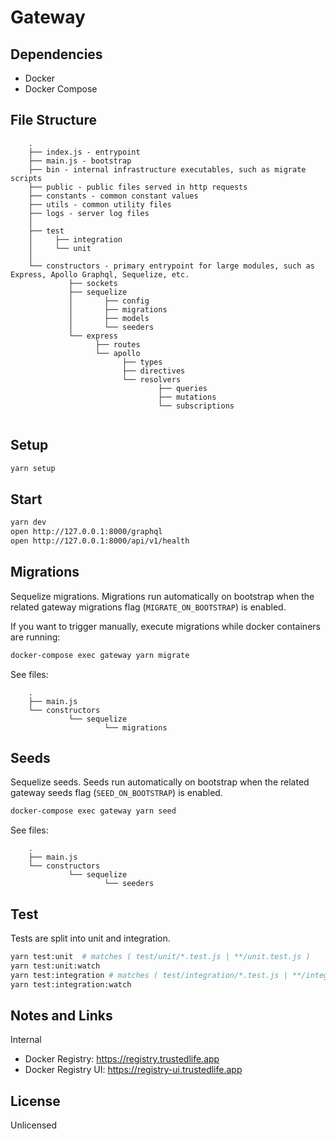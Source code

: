 # Gateway

## Dependencies
- Docker
- Docker Compose


## File Structure

```
    .
    ├── index.js - entrypoint
    ├── main.js - bootstrap
    ├── bin - internal infrastructure executables, such as migrate scripts
    ├── public - public files served in http requests
    ├── constants - common constant values
    ├── utils - common utility files
    ├── logs - server log files
    │
    ├── test
    │     ├── integration
    │     └── unit
    │
    └── constructors - primary entrypoint for large modules, such as Express, Apollo Graphql, Sequelize, etc.
             ├── sockets
             ├── sequelize
             │       ├── config
             │       ├── migrations
             │       ├── models
             │       └── seeders
             └── express
                   ├── routes
                   └── apollo
                         ├── types
                         ├── directives
                         └── resolvers
                                 ├── queries
                                 ├── mutations
                                 └── subscriptions


```


## Setup

```bash
yarn setup
```

## Start

```bash
yarn dev
open http://127.0.0.1:8000/graphql
open http://127.0.0.1:8000/api/v1/health
```


## Migrations

Sequelize migrations. Migrations run automatically on bootstrap when the related gateway migrations flag (`MIGRATE_ON_BOOTSTRAP`) is enabled.

If you want to trigger manually, execute migrations while docker containers are running:
```bash
docker-compose exec gateway yarn migrate
```

See files:
```
    .
    ├── main.js
    └── constructors
             └── sequelize
                     └── migrations

```


## Seeds

Sequelize seeds. Seeds run automatically on bootstrap when the related gateway seeds flag (`SEED_ON_BOOTSTRAP`) is enabled.

```bash
docker-compose exec gateway yarn seed
```



See files:
```
    .
    ├── main.js
    └── constructors
             └── sequelize
                     └── seeders

```


## Test

Tests are split into unit and integration.

```bash
yarn test:unit  # matches ( test/unit/*.test.js | **/unit.test.js )
yarn test:unit:watch
yarn test:integration # matches ( test/integration/*.test.js | **/integration.test.js )
yarn test:integration:watch
```


## Notes and Links

Internal
- Docker Registry: https://registry.trustedlife.app
- Docker Registry UI: https://registry-ui.trustedlife.app

## License

Unlicensed
